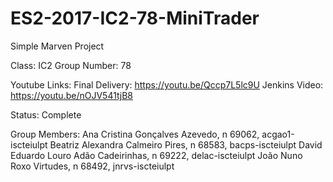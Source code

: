 # ES2-2017-IC2-78-MiniTrader
Simple Marven Project

Class: IC2     Group Number: 78

Youtube Links:
Final Delivery: https://youtu.be/Qccp7L5lc9U
Jenkins Video: https://youtu.be/nOJV541tjB8

Status: Complete 

Group Members:
Ana Cristina Gonçalves Azevedo, n 69062, acgao1-iscteiulpt
Beatriz Alexandra Calmeiro Pires, n 68583, bacps-iscteiulpt
David Eduardo Louro Adão Cadeirinhas, n 69222, delac-iscteiulpt
João Nuno Roxo Virtudes, n 68492, jnrvs-iscteiulpt 
